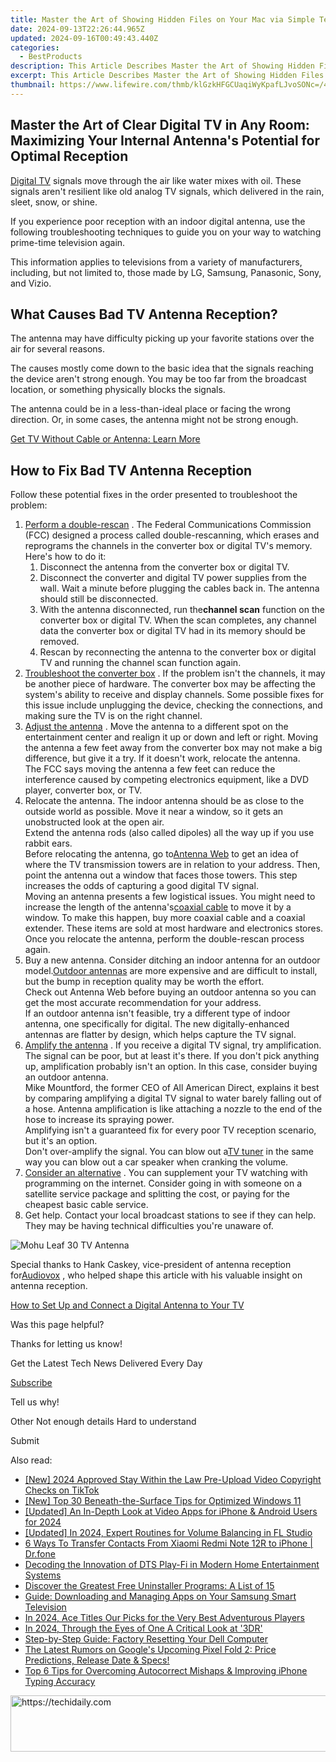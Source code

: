 ```yaml
---
title: Master the Art of Showing Hidden Files on Your Mac via Simple Terminal Commands
date: 2024-09-13T22:26:44.965Z
updated: 2024-09-16T00:49:43.440Z
categories:
  - BestProducts
description: This Article Describes Master the Art of Showing Hidden Files on Your Mac via Simple Terminal Commands
excerpt: This Article Describes Master the Art of Showing Hidden Files on Your Mac via Simple Terminal Commands
thumbnail: https://www.lifewire.com/thmb/klGzkHFGCUaqiWyKpafLJvoSONc=/400x300/filters:no_upscale():max_bytes(150000):strip_icc():format(webp)/ScreenShot2019-01-03at3.13.16PM-5c2ea61c46e0fb0001abc508.jpg
---
```


## Master the Art of Clear Digital TV in Any Room: Maximizing Your Internal Antenna's Potential for Optimal Reception
[Digital TV](https://www.lifewire.com/hdtv-faq-digital-vs-analog-1845696) signals move through the air like water mixes with oil. These signals aren't resilient like old analog TV signals, which delivered in the rain, sleet, snow, or shine.

 If you experience poor reception with an indoor digital antenna, use the following troubleshooting techniques to guide you on your way to watching prime-time television again.

 This information applies to televisions from a variety of manufacturers, including, but not limited to, those made by LG, Samsung, Panasonic, Sony, and Vizio.

## What Causes Bad TV Antenna Reception?

 The antenna may have difficulty picking up your favorite stations over the air for several reasons.

 The causes mostly come down to the basic idea that the signals reaching the device aren't strong enough. You may be too far from the broadcast location, or something physically blocks the signals.

 The antenna could be in a less-than-ideal place or facing the wrong direction. Or, in some cases, the antenna might not be strong enough.

[Get TV Without Cable or Antenna: Learn More](https://www.lifewire.com/get-tv-reception-without-cable-or-an-antenna-5073463)

## How to Fix Bad TV Antenna Reception

 Follow these potential fixes in the order presented to troubleshoot the problem:

1. [Perform a double-rescan](https://www.fcc.gov/rescan) . The Federal Communications Commission (FCC) designed a process called double-rescanning, which erases and reprograms the channels in the converter box or digital TV's memory. Here's how to do it:  
   1. Disconnect the antenna from the converter box or digital TV.  
   2. Disconnect the converter and digital TV power supplies from the wall. Wait a minute before plugging the cables back in. The antenna should still be disconnected.  
   3. With the antenna disconnected, run the**channel scan** function on the converter box or digital TV. When the scan completes, any channel data the converter box or digital TV had in its memory should be removed.  
   4. Rescan by reconnecting the antenna to the converter box or digital TV and running the channel scan function again.
2. [Troubleshoot the converter box](https://www.lifewire.com/troubleshoot-dtv-converter-box-3276440) . If the problem isn't the channels, it may be another piece of hardware. The converter box may be affecting the system's ability to receive and display channels. Some possible fixes for this issue include unplugging the device, checking the connections, and making sure the TV is on the right channel.
3. [Adjust the antenna](https://www.lifewire.com/how-to-improve-tv-antenna-reception-4586904) . Move the antenna to a different spot on the entertainment center and realign it up or down and left or right. Moving the antenna a few feet away from the converter box may not make a big difference, but give it a try. If it doesn't work, relocate the antenna.  
 The FCC says moving the antenna a few feet can reduce the interference caused by competing electronics equipment, like a DVD player, converter box, or TV.
4. Relocate the antenna. The indoor antenna should be as close to the outside world as possible. Move it near a window, so it gets an unobstructed look at the open air.  
 Extend the antenna rods (also called dipoles) all the way up if you use rabbit ears.  
 Before relocating the antenna, go to[Antenna Web](https://www.antennaweb.org/) to get an idea of where the TV transmission towers are in relation to your address. Then, point the antenna out a window that faces those towers. This step increases the odds of capturing a good digital TV signal.  
 Moving an antenna presents a few logistical issues. You might need to increase the length of the antenna's[coaxial cable](https://www.lifewire.com/coaxial-vs-optical-digital-cable-3134605) to move it by a window. To make this happen, buy more coaxial cable and a coaxial extender. These items are sold at most hardware and electronics stores.  
 Once you relocate the antenna, perform the double-rescan process again.
5. Buy a new antenna. Consider ditching an indoor antenna for an outdoor model.[Outdoor antennas](https://www.lifewire.com/outdoor-antenna-buying-guide-3276133) are more expensive and are difficult to install, but the bump in reception quality may be worth the effort.  
 Check out Antenna Web before buying an outdoor antenna so you can get the most accurate recommendation for your address.  
 If an outdoor antenna isn't feasible, try a different type of indoor antenna, one specifically for digital. The new digitally-enhanced antennas are flatter by design, which helps capture the TV signal.
6. [Amplify the antenna](https://www.lifewire.com/amplify-digital-tv-signal-3276115) . If you receive a digital TV signal, try amplification. The signal can be poor, but at least it's there. If you don't pick anything up, amplification probably isn't an option. In this case, consider buying an outdoor antenna.  
 Mike Mountford, the former CEO of All American Direct, explains it best by comparing amplifying a digital TV signal to water barely falling out of a hose. Antenna amplification is like attaching a nozzle to the end of the hose to increase its spraying power.  
 Amplifying isn't a guaranteed fix for every poor TV reception scenario, but it's an option.  
 Don't over-amplify the signal. You can blow out a[TV tuner](https://www.lifewire.com/digital-tv-tuner-3276287) in the same way you can blow out a car speaker when cranking the volume.
7. [Consider an alternative](https://www.lifewire.com/what-is-cutting-the-cord-4145351) . You can supplement your TV watching with programming on the internet. Consider going in with someone on a satellite service package and splitting the cost, or paying for the cheapest basic cable service.
8. Get help. Contact your local broadcast stations to see if they can help. They may be having technical difficulties you're unaware of.

![Mohu Leaf 30 TV Antenna](https://www.lifewire.com/thmb/y1uD8h4CfgnGjif7krZiU2EsTt4=/1500x0/filters:no_upscale():max_bytes(150000):strip_icc():format(webp)/3LW4078201-Mohu_TVAntennas_Leaf_HeroSquare-364a530da97b4c23b31d8c10157c01f4.jpg)

 Special thanks to Hank Caskey, vice-president of antenna reception for[Audiovox](https://www.voxxelectronics.com/) , who helped shape this article with his valuable insight on antenna reception.

[How to Set Up and Connect a Digital Antenna to Your TV](https://www.lifewire.com/connect-digital-antenna-to-tv-5207123)

Was this page helpful?

Thanks for letting us know!

 Get the Latest Tech News Delivered Every Day

[Subscribe](https://www.lifewire.com/#)

Tell us why!

 Other  Not enough details  Hard to understand

 Submit

<ins class="adsbygoogle"
     style="display:block"
     data-ad-format="autorelaxed"
     data-ad-client="ca-pub-7571918770474297"
     data-ad-slot="1223367746"></ins>

<ins class="adsbygoogle"
     style="display:block"
     data-ad-client="ca-pub-7571918770474297"
     data-ad-slot="8358498916"
     data-ad-format="auto"
     data-full-width-responsive="true"></ins>

<span class="atpl-alsoreadstyle">Also read:</span>
<div><ul>
<li><a href="https://tiktok-video-recordings.techidaily.com/new-2024-approved-stay-within-the-law-pre-upload-video-copyright-checks-on-tiktok/"><u>[New] 2024 Approved Stay Within the Law Pre-Upload Video Copyright Checks on TikTok</u></a></li>
<li><a href="https://some-guidance.techidaily.com/new-top-30-beneath-the-surface-tips-for-optimized-windows-11/"><u>[New] Top 30 Beneath-the-Surface Tips for Optimized Windows 11</u></a></li>
<li><a href="https://eaxpv-info.techidaily.com/updated-an-in-depth-look-at-video-apps-for-iphone-and-android-users-for-2024/"><u>[Updated] An In-Depth Look at Video Apps for iPhone & Android Users for 2024</u></a></li>
<li><a href="https://fox-links.techidaily.com/updated-in-2024-expert-routines-for-volume-balancing-in-fl-studio/"><u>[Updated] In 2024, Expert Routines for Volume Balancing in FL Studio</u></a></li>
<li><a href="https://blog-min.techidaily.com/6-ways-to-transfer-contacts-from-xiaomi-redmi-note-12r-to-iphone-drfone-by-drfone-transfer-from-android-transfer-from-android/"><u>6 Ways To Transfer Contacts From Xiaomi Redmi Note 12R to iPhone | Dr.fone</u></a></li>
<li><a href="https://tech-recovery.techidaily.com/decoding-the-innovation-of-dts-play-fi-in-modern-home-entertainment-systems/"><u>Decoding the Innovation of DTS Play-Fi in Modern Home Entertainment Systems</u></a></li>
<li><a href="https://tech-recovery.techidaily.com/discover-the-greatest-free-uninstaller-programs-a-list-of-15/"><u>Discover the Greatest Free Uninstaller Programs: A List of 15</u></a></li>
<li><a href="https://tech-recovery.techidaily.com/guide-downloading-and-managing-apps-on-your-samsung-smart-television/"><u>Guide: Downloading and Managing Apps on Your Samsung Smart Television</u></a></li>
<li><a href="https://screen-mirroring-recording.techidaily.com/in-2024-ace-titles-our-picks-for-the-very-best-adventurous-players/"><u>In 2024, Ace Titles Our Picks for the Very Best Adventurous Players</u></a></li>
<li><a href="https://article-files.techidaily.com/in-2024-through-the-eyes-of-one-a-critical-look-at-3dr/"><u>In 2024, Through the Eyes of One A Critical Look at '3DR'</u></a></li>
<li><a href="https://tech-recovery.techidaily.com/step-by-step-guide-factory-resetting-your-dell-computer/"><u>Step-by-Step Guide: Factory Resetting Your Dell Computer</u></a></li>
<li><a href="https://tech-recovery.techidaily.com/the-latest-rumors-on-googles-upcoming-pixel-fold-2-price-predictions-release-date-and-specs/"><u>The Latest Rumors on Google's Upcoming Pixel Fold 2: Price Predictions, Release Date & Specs!</u></a></li>
<li><a href="https://fox-that.techidaily.com/top-6-tips-for-overcoming-autocorrect-mishaps-and-improving-iphone-typing-accuracy/"><u>Top 6 Tips for Overcoming Autocorrect Mishaps & Improving iPhone Typing Accuracy</u></a></li>
</ul></div>

<!-- affiliate ads begin -->
<a href="https://ephamedtechinc.pxf.io/c/5597632/2137215/26400" target="_top" id="2137215">
  <img src="//a.impactradius-go.com/display-ad/26400-2137215" border="0" alt="https://techidaily.com" width="728" height="90"/>
</a>
<img height="0" width="0" src="https://ephamedtechinc.pxf.io/i/5597632/2137215/26400" style="position:absolute;visibility:hidden;" border="0" />
<!-- affiliate ads end -->

